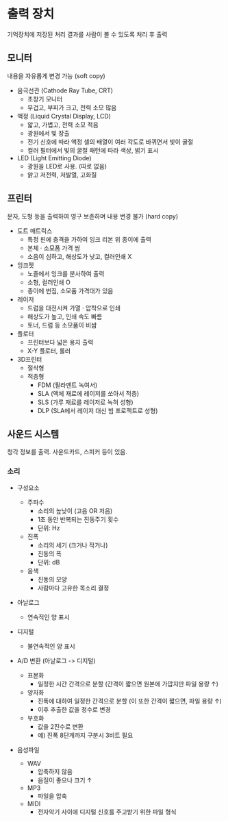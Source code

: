 # 출력 장치
기억장치에 저장된 처리 결과를 사람이 볼 수 있도록 처리 후 출력

## 모니터
내용을 자유롭게 변경 가능 (soft copy)

- 음극선관 (Cathode Ray Tube, CRT)
    - 초창기 모니터
    - 무겁고, 부피가 크고, 전력 소모 많음
- 액정 (Liquid Crystal Display, LCD)
    - 얇고, 가볍고, 전력 소모 적음
    - 광원에서 빛 장출
    - 전기 신호에 따라 액정 셀의 배열이 여러 각도로 바뀌면서 빛이 굴절
    - 컬러 필터에서 빛의 굴절 패턴에 따라 색상, 밝기 표시
- LED (Light Emitting Diode)
    - 광원을 LED로 사용. (따로 없음)
    - 얅고 저전력, 저발열, 고화질

## 프린터
문자, 도형 등을 출력하여 영구 보존하며 내용 변경 불가 (hard copy)

- 도트 매트릭스
    - 특정 핀에 충격을 가하여 잉크 리본 위 종이에 출력
    - 본체 · 소모품 가격 쌈
    - 소음이 심하고, 해상도가 낮고, 컬러인쇄 X
- 잉크젯
    - 노즐에서 잉크를 분사하여 출력
    - 소형, 컬러인쇄 O
    - 종이에 번짐, 소모품 가격대가 있음
- 레이저
    - 드럼을 대전시켜 가열 · 압착으로 인쇄
    - 해상도가 높고, 인쇄 속도 빠름
    - 토너, 드럼 등 소모품이 비쌈
- 플로터
    - 프린터보다 넓은 용지 출력
    - X-Y 플로터, 롤러
- 3D프린터
    - 절삭형
    - 적층형
        - FDM (필라멘트 녹여서)
        - SLA (액체 재료에 레이저를 쏘아서 적층)
        - SLS (가루 재료를 레이저로 녹혀 성형)
        - DLP (SLA에서 레이저 대신 빔 프로젝트로 성형)

## 사운드 시스템
청각 정보를 출력. 사운드카드, 스피커 등이 있음.

### 소리
- 구성요소
    - 주파수
        - 소리의 높낮이 (고음 OR 저음)
        - 1초 동안 반복되는 진동주기 횟수
        - 단위: Hz
    - 진폭
        - 소리의 세기 (크거나 작거나)
        - 진동의 폭
        - 단위: dB
    - 음색
        - 진동의 모양
        - 사람마다 고유한 목소리 결정

- 아날로그
    - 연속적인 양 표시
- 디지털
    - 불연속적인 양 표시

- A/D 변환 (아날로그 -> 디지털)
    - 표본화
        - 일정한 시간 간격으로 분할 (간격이 짧으면 원본에 가깝지만 파일 용량 ↑)
    - 양자화
        - 진폭에 대하여 일정한 간격으로 분할 (이 또한 간격이 짧으면, 파일 용량 ↑)
        - 이후 추출한 값을 정수로 변경
    - 부호화
        - 값을 2진수로 변환
        - 예) 진폭 8단계까지 구분시 3비트 필요

- 음성파일
    - WAV
        - 압축하지 않음
        - 음질이 좋으나 크기 ↑
    - MP3
        - 파일을 압축
    - MIDI
        - 전자악기 사이에 디지털 신호를 주고받기 위한 파일 형식